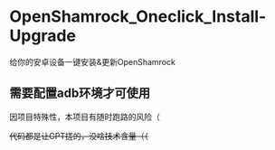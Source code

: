 # OpenShamrock_Oneclick_Install-Upgrade
给你的安卓设备一键安装&amp;更新OpenShamrock
## 需要配置adb环境才可使用


因项目特殊性，本项目有随时跑路的风险（

~~代码都是让GPT搓的，没啥技术含量（（~~
